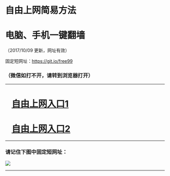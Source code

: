 ﻿# 自由上网简易方法

# 电脑、手机一键翻墙

（2017/10/09 更新，网址有效）

固定短网址：https://git.io/free99

### （微信如打不开，请转到浏览器打开）


***





# &nbsp;&nbsp; <a href="http://ft832824687.fwq-tz-1001.info/fwqtz01.html?t=100900112944 " target="_blank">自由上网入口1</a>
# &nbsp;&nbsp; <a href="http://ft1825713240.fwq-tz-1002.info/fwqtz02.html?t=1009001759 " target="_blank">自由上网入口2</a>
***

### 请记住下图中固定短网址：

<img src="https://s3-us-west-2.amazonaws.com/fwq-1001/yjfq-20170905okok.png" /> 


***


